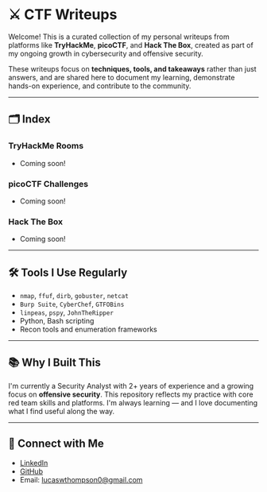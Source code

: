 # ⚔ CTF Writeups

Welcome! This is a curated collection of my personal writeups from platforms like **TryHackMe**, **picoCTF**, and **Hack The Box**, created as part of my ongoing growth in cybersecurity and offensive security.

These writeups focus on **techniques, tools, and takeaways** rather than just answers, and are shared here to document my learning, demonstrate hands-on experience, and contribute to the community.

---

## 🗂️ Index

### TryHackMe Rooms
- Coming soon!


### picoCTF Challenges
- Coming soon!


### Hack The Box
- Coming soon!
---

## 🛠️ Tools I Use Regularly
- `nmap`, `ffuf`, `dirb`, `gobuster`, `netcat`
- `Burp Suite`, `CyberChef`, `GTFOBins`
- `linpeas`, `pspy`, `JohnTheRipper`
- Python, Bash scripting
- Recon tools and enumeration frameworks

---

## 📚 Why I Built This
I'm currently a Security Analyst with 2+ years of experience and a growing focus on **offensive security**. This repository reflects my practice with core red team skills and platforms. I'm always learning — and I love documenting what I find useful along the way.

---

## 🤝 Connect with Me
- [LinkedIn](https://www.linkedin.com/in/lucas-thompson-3a83a81b8/)
- [GitHub](https://github.com/LucasWthompson)
- Email: lucaswthompson0@gmail.com
